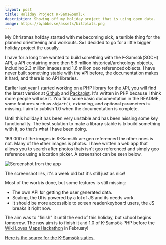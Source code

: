 ```yaml
---
layout: post
title: Holiday Project K-Sams&ouml;k
description: Showing off my holiday project that is using open data.
image: https://byabbe.se/assets/bildplats.png
---
```

My Christmas holiday started with me becoming sick, a terrible thing for the planned orienteering and workouts. So I decided to go for a little bigger holiday project the usually.

I have for a long time wanted to build something with the K-Sams&ouml;k(SOCH) API, a API containing more then 5.6 million historical/archeology objects, including 2.3 million images and 1.6 million geo referenced objects. I have never built something stable with the API before, the documentation makes it hard, and there is no API libraries.

Earlier last year I started working on a PHP library for the API, you will find the latest version at [Github][0] and [Packagist][1]. It's written in PHP because I think more people will use it. You find some basic documentation in the README, some features such as `object()`, extending, and optional parameters is missing. I aim to publish 1.0 when the documentation is complete. 

Until this holiday it has been very unstable and has been missing some key functionality. The best solution to make a library stable is to build something with it, so that's what I have been doing.

169 000 of the images in K-Sams&ouml;k are geo referenced the other ones is not. Many of the other images is photos. I have written a web app that allows you to search after photos thats isn't geo referenced and simply geo reference using a location picker. A screenshot can be seen below.

![Screenshot from the app][3]

The screenshot lies, it's a week old but it's still just as nice!

Most of the work is done, but some features is still missing:

 - The own API for getting the user generated data.
 - Scaling, the UI is powered by a lot of JS and its needs work.
 - It should be more accessible to screen reader/keyboard users, the JS breaks it right now.

The aim was to "finish" it until the end of this holiday, but school begins tomorrow. The new aim is to finish it and 1.0 of K-Sams&ouml;k-PHP before the [Wiki Loves Maps Hackathon][4] in February!

[Here is the source for the K-Sams&ouml;k statics.][5]

[0]: https://github.com/Abbe98/ksamsok-php
[1]: https://packagist.org/packages/abbe98/ksamsok-php
[3]: https://byabbe.se/assets/bildplats.png
[4]: http://wikilovesmaps.wikimedia.fi/
[5]: http://www.k-blogg.se/2014/12/23/k-samsok-2014-tio-punkter/